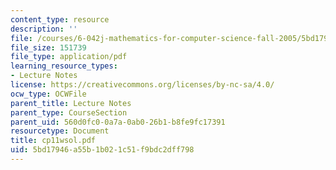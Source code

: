 ```yaml
---
content_type: resource
description: ''
file: /courses/6-042j-mathematics-for-computer-science-fall-2005/5bd17946a55b1b021c51f9bdc2dff798_cp11wsol.pdf
file_size: 151739
file_type: application/pdf
learning_resource_types:
- Lecture Notes
license: https://creativecommons.org/licenses/by-nc-sa/4.0/
ocw_type: OCWFile
parent_title: Lecture Notes
parent_type: CourseSection
parent_uid: 560d0fc0-0a7a-0ab0-26b1-b8fe9fc17391
resourcetype: Document
title: cp11wsol.pdf
uid: 5bd17946-a55b-1b02-1c51-f9bdc2dff798
---
```

